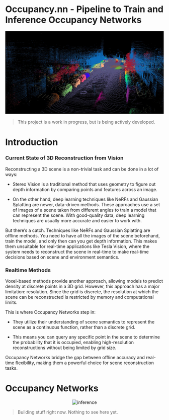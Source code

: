 # Occupancy.nn - Pipeline to Train and Inference Occupancy Networks

<div align="center">
  <img src="https://github.com/abhisheknair10/occupancy.nn/blob/main/assets/3d-reconstruction.jpg" alt="inference" width="600">
</div>

> This project is a work in progress, but is being actively developed.

# Introduction

### Current State of 3D Reconstruction from Vision

Reconstructing a 3D scene is a non-trivial task and can be done in a lot of ways:

- Stereo Vision is a traditional method that uses geometry to figure out depth information by comparing points and features across an image. 

- On the other hand, deep learning techniques like NeRFs and Gaussian Splatting are newer, data-driven methods. These approaches use a set of images of a scene taken from different angles to train a model that can represent the scene. With good-quality data, deep learning techniques are usually more accurate and easier to work with.

But there’s a catch. Techniques like NeRFs and Gaussian Splatting are offline methods. You need to have all the images of the scene beforehand, train the model, and only then can you get depth information. This makes them unsuitable for real-time applications like Tesla Vision, where the system needs to reconstruct the scene in real-time to make real-time decisions based on scene and environment semantics.

### Realtime Methods

Voxel-based methods provide another approach, allowing models to predict density at discrete points in a 3D grid. However, this approach has a major limitation: resolution. Since the grid is discrete, the resolution at which the scene can be reconstructed is restricted by memory and computational limits.

This is where Occupancy Networks step in:

- They utilize their understanding of scene semantics to represent the scene as a continuous function, rather than a discrete grid.

- This means you can query any specific point in the scene to determine the probability that it is occupied, enabling high-resolution reconstructions without being limited by grid size.

Occupancy Networks bridge the gap between offline accuracy and real-time flexibility, making them a powerful choice for scene reconstruction tasks.

# Occupancy Networks

<div align="center">
  <img src="https://github.com/abhisheknair10/occupancy.nn/blob/main/assets/occupancy.jpeg" alt="inference" width="600">
</div>

> Building stuff right now. Nothing to see here yet.
